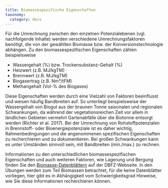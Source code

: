 ```yaml
---
title: Biomassespezifische Eigenschaften
taxonomy:
  category: docs
---
```


Für die Umrechnung zwischen den einzelnen Potenzialebenen (vgl. nachfolgende Inhalte) werden verschiedene Umrechnungsfaktoren benötigt, die von der gewählten Biomasse bzw. der Konversionstechnologie abhängen. Zu den biomassespezifischen Eigenschaften zählen beispielsweise 

- Wassergehalt (%) bzw. Trockensubstanz-Gehalt (%)
- Heizwert (z.B. MJ/kgTM)
- Brennwert (z.B. MJ/kgTM)
- Biogasertrag (z.B. Nm³/tFM)
- Methangehalt (Vol-% des Biogases)

Diese Eigenschaften werden durch eine Vielzahl von Faktoren beeinflusst und weisen häufig Bandbreiten auf. So unterliegt beispielsweise der Wassergehalt von Biogut aus der braunen Tonne saisonalen und regionalen Schwankungen, da während der vegetationsreichen Zeit vor allem in ländlichen Gebieten vermehrt Gartenabfälle über die Biotonne entsorgt werden (Richter et al. 2017). Bei der Umrechnung von Rohstoffpotenzialen in Brennstoff- oder Bioenergiepotenziale ist es daher wichtig, Rahmenbedingungen und die angenommenen spezifischen Eigenschaften zu recherchieren und zu dokumentieren. Bei großen Schwankungen kann es unter Umständen sinnvoll sein, mit Bandbreiten (min./max.) zu rechnen. 

Informationen zu den unterschiedlichen biomassespezifischen Eigenschaften und auch weiteren Faktoren, wie Lagerung und Bergung finden Sie den [Biomasse-Datenblättern](https://www.dbfz.de/index.php?id=989&L=0) auf der DBFZ-Webseite. In den Übungen werden zum Teil Biomassen betrachtet, für die keine Datenblätter vorliegen, hier gibt es in Abhängigkeit vom Schwierigkeitsgrad Hinweise, wie Sie diese Informationen recherchieren können.
